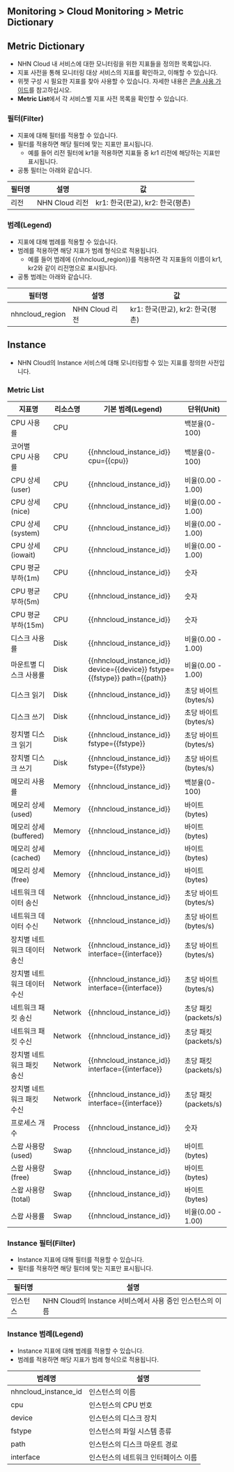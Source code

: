 ## Monitoring > Cloud Monitoring > Metric Dictionary

## Metric Dictionary
- NHN Cloud 내 서비스에 대한 모니터링을 위한 지표들을 정의한 목록입니다.
- 지표 사전을 통해 모니터링 대상 서비스의 지표를 확인하고, 이해할 수 있습니다.
- 위젯 구성 시 필요한 지표를 찾아 사용할 수 있습니다. 자세한 내용은 [콘솔 사용 가이드](console-guide-ngsc.md)를 참고하십시오.
- **Metric List**에서 각 서비스별 지표 사전 목록을 확인할 수 있습니다.

### 필터(Filter)
- 지표에 대해 필터를 적용할 수 있습니다.
- 필터를 적용하면 해당 필터에 맞는 지표만 표시됩니다.
  - 예를 들어 리전 필터에 kr1을 적용하면 지표들 중 kr1 리전에 해당하는 지표만 표시됩니다.
- 공통 필터는 아래와 같습니다.

| 필터명 | 설명           | 값                        |
|-----|--------------|--------------------------|
| 리전  | NHN Cloud 리전 | kr1: 한국(판교), kr2: 한국(평촌) |

### 범례(Legend)
- 지표에 대해 범례를 적용할 수 있습니다.
- 범례를 적용하면 해당 지표가 범례 형식으로 적용됩니다.
  - 예를 들어 범례에 {{nhncloud_region}}를 적용하면 각 지표들의 이름이 kr1, kr2와 같이 리전명으로 표시됩니다.
- 공통 범례는 아래와 같습니다.

| 필터명             | 설명           | 값                        |
|-----------------|--------------|--------------------------|
| nhncloud_region | NHN Cloud 리전 | kr1: 한국(판교), kr2: 한국(평촌) |

## Instance
- NHN Cloud의 Instance 서비스에 대해 모니터링할 수 있는 지표를 정의한 사전입니다.

### Metric List
| 지표명             | 리소스명    | 기본 범례(Legend)                                                              | 단위(Unit)         |
|----------------|---------|----------------------------------------------------------------------------|------------------|
| CPU 사용률        | CPU     |                                                                            | 백분율(0-100)       |
| 코어별 CPU 사용률    | CPU     | {{nhncloud_instance_id}} cpu={{cpu}}                                       | 백분율(0-100)       |
| CPU 상세(user)   | CPU     | {{nhncloud_instance_id}}                                                   | 비율(0.00 - 1.00)  |
| CPU 상세(nice)   | CPU     | {{nhncloud_instance_id}}                                                   | 비율(0.00 - 1.00)  |
| CPU 상세(system) | CPU     | {{nhncloud_instance_id}}                                                   | 비율(0.00 - 1.00)  |
| CPU 상세(iowait) | CPU     | {{nhncloud_instance_id}}                                                   | 비율(0.00 - 1.00)  |
| CPU 평균 부하(1m)  | CPU     | {{nhncloud_instance_id}}                                                   | 숫자               |
| CPU 평균 부하(5m)  | CPU     | {{nhncloud_instance_id}}                                                   | 숫자               |
| CPU 평균 부하(15m) | CPU     | {{nhncloud_instance_id}}                                                   | 숫자               |
| 디스크 사용률        | Disk    | {{nhncloud_instance_id}}                                                   | 비율(0.00 - 1.00)  |
| 마운트별 디스크 사용률   | Disk    | {{nhncloud_instance_id}} device={{device}} fstype={{fstype}} path={{path}} | 비율(0.00 - 1.00)  |
| 디스크 읽기         | Disk    | {{nhncloud_instance_id}}                                                   | 초당 바이트(bytes/s)  |
| 디스크 쓰기         | Disk    | {{nhncloud_instance_id}}                                                   | 초당 바이트(bytes/s)  |
| 장치별 디스크 읽기     | Disk    | {{nhncloud_instance_id}} fstype={{fstype}}                                 | 초당 바이트(bytes/s)  |
| 장치별 디스크 쓰기     | Disk    | {{nhncloud_instance_id}} fstype={{fstype}}                                 | 초당 바이트(bytes/s)  |
| 메모리 사용률        | Memory  | {{nhncloud_instance_id}}                                                   | 백분율(0-100)       |
| 메모리 상세(used)   | Memory  | {{nhncloud_instance_id}}                                                   | 바이트(bytes)       |
| 메모리 상세(buffered) | Memory  | {{nhncloud_instance_id}}                                                   | 바이트(bytes)       |
| 메모리 상세(cached) | Memory  | {{nhncloud_instance_id}}                                                   | 바이트(bytes)       |
| 메모리 상세(free)   | Memory  | {{nhncloud_instance_id}}                                                   | 바이트(bytes)       |
| 네트워크 데이터 송신    | Network | {{nhncloud_instance_id}}                                                   | 초당 바이트(bytes/s)  |
| 네트워크 데이터 수신    | Network | {{nhncloud_instance_id}}                                                   | 초당 바이트(bytes/s)  |
| 장치별 네트워크 데이터 송신 | Network | {{nhncloud_instance_id}} interface={{interface}}                           | 초당 바이트(bytes/s)  |
| 장치별 네트워크 데이터 수신 | Network | {{nhncloud_instance_id}} interface={{interface}}                           | 초당 바이트(bytes/s)  |
| 네트워크 패킷 송신     | Network | {{nhncloud_instance_id}}                                                   | 초당 패킷(packets/s) |
| 네트워크 패킷 수신     | Network | {{nhncloud_instance_id}}                                                   | 초당 패킷(packets/s) |
| 장치별 네트워크 패킷 송신 | Network | {{nhncloud_instance_id}} interface={{interface}}                           | 초당 패킷(packets/s) |
| 장치별 네트워크 패킷 수신 | Network | {{nhncloud_instance_id}} interface={{interface}}                           | 초당 패킷(packets/s) |
| 프로세스 개수        | Process | {{nhncloud_instance_id}}                                                   | 숫자               |
| 스왑 사용량(used)   | Swap    | {{nhncloud_instance_id}}                                                   | 바이트(bytes)       |
| 스왑 사용량(free)   | Swap    | {{nhncloud_instance_id}}                                                   | 바이트(bytes)       |
| 스왑 사용량(total)  | Swap    | {{nhncloud_instance_id}}                                                   | 바이트(bytes)       |
| 스왑 사용률         | Swap    | {{nhncloud_instance_id}}                                                   | 비율(0.00 - 1.00)  |

### Instance 필터(Filter)
- Instance 지표에 대해 필터를 적용할 수 있습니다.
- 필터를 적용하면 해당 필터에 맞는 지표만 표시됩니다.

| 필터명  | 설명                                      |
|------|-----------------------------------------|
| 인스턴스 | NHN Cloud의 Instance 서비스에서 사용 중인 인스턴스의 이름 |

### Instance 범례(Legend)
- Instance 지표에 대해 범례를 적용할 수 있습니다.
- 범례를 적용하면 해당 지표가 범례 형식으로 적용됩니다.

| 범례명                  | 설명                  |
|----------------------|---------------------|
| nhncloud_instance_id | 인스턴스의 이름            |
| cpu                  | 인스턴스의 CPU 번호        |
| device               | 인스턴스의 디스크 장치        |
| fstype               | 인스턴스의 파일 시스템 종류     |
| path                 | 인스턴스의 디스크 마운트 경로    |
| interface            | 인스턴스의 네트워크 인터페이스 이름 |
